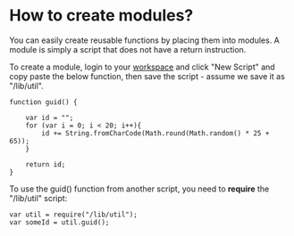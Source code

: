 # How to create modules?

You can easily create reusable functions by placing them into modules. A module is simply a script that does not have a return instruction.

To create a module, login to your [workspace](https://www.scriptr.io/workspace) and click "New Script" and copy paste the below function, then save the script - assume we save it as "/lib/util".

```
function guid() {
    
    var id = "";
    for (var i = 0; i < 20; i++){
        id += String.fromCharCode(Math.round(Math.random() * 25 + 65));
    }
    
    return id;
}
```

To use the guid() function from another script, you need to **require** the "/lib/util" script:

```
var util = require("/lib/util");
var someId = util.guid();
```
